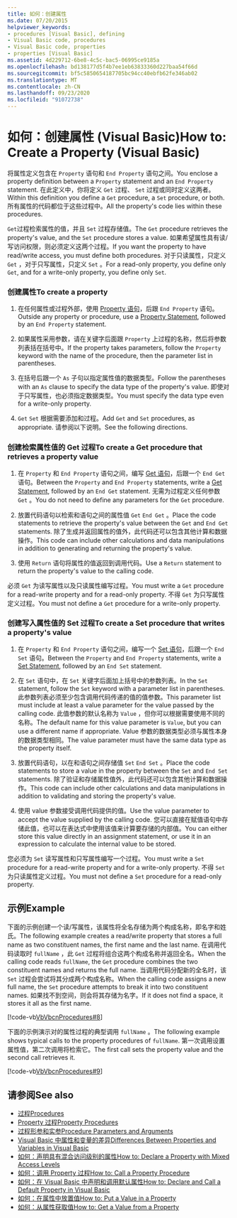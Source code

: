 ```yaml
---
title: 如何：创建属性
ms.date: 07/20/2015
helpviewer_keywords:
- procedures [Visual Basic], defining
- Visual Basic code, procedures
- Visual Basic code, properties
- properties [Visual Basic]
ms.assetid: 4d229712-6be8-4c5c-bac5-06995ce9185a
ms.openlocfilehash: bd138177d5f4b7ee1eb63833360d227baa54f66d
ms.sourcegitcommit: bf5c5850654187705bc94cc40ebfb62fe346ab02
ms.translationtype: MT
ms.contentlocale: zh-CN
ms.lasthandoff: 09/23/2020
ms.locfileid: "91072738"
---
```

# <a name="how-to-create-a-property-visual-basic"></a><span data-ttu-id="a1051-102">如何：创建属性 (Visual Basic)</span><span class="sxs-lookup"><span data-stu-id="a1051-102">How to: Create a Property (Visual Basic)</span></span>

<span data-ttu-id="a1051-103">将属性定义包含在 `Property` 语句和 `End Property` 语句之间。</span><span class="sxs-lookup"><span data-stu-id="a1051-103">You enclose a property definition between a `Property` statement and an `End Property` statement.</span></span> <span data-ttu-id="a1051-104">在此定义中，你将定义 `Get` 过程、 `Set` 过程或同时定义这两者。</span><span class="sxs-lookup"><span data-stu-id="a1051-104">Within this definition you define a `Get` procedure, a `Set` procedure, or both.</span></span> <span data-ttu-id="a1051-105">所有属性的代码都位于这些过程中。</span><span class="sxs-lookup"><span data-stu-id="a1051-105">All the property's code lies within these procedures.</span></span>  
  
 <span data-ttu-id="a1051-106">`Get`过程检索属性的值，并且 `Set` 过程存储值。</span><span class="sxs-lookup"><span data-stu-id="a1051-106">The `Get` procedure retrieves the property's value, and the `Set` procedure stores a value.</span></span> <span data-ttu-id="a1051-107">如果希望属性具有读/写访问权限，则必须定义这两个过程。</span><span class="sxs-lookup"><span data-stu-id="a1051-107">If you want the property to have read/write access, you must define both procedures.</span></span> <span data-ttu-id="a1051-108">对于只读属性，只定义 `Get` ，对于只写属性，只定义 `Set` 。</span><span class="sxs-lookup"><span data-stu-id="a1051-108">For a read-only property, you define only `Get`, and for a write-only property, you define only `Set`.</span></span>  
  
### <a name="to-create-a-property"></a><span data-ttu-id="a1051-109">创建属性</span><span class="sxs-lookup"><span data-stu-id="a1051-109">To create a property</span></span>  
  
1. <span data-ttu-id="a1051-110">在任何属性或过程外部，使用 [Property 语句](../../../language-reference/statements/property-statement.md)，后跟 `End Property` 语句。</span><span class="sxs-lookup"><span data-stu-id="a1051-110">Outside any property or procedure, use a [Property Statement](../../../language-reference/statements/property-statement.md), followed by an `End Property` statement.</span></span>  
  
2. <span data-ttu-id="a1051-111">如果属性采用参数，请在关键字后面跟 `Property` 上过程的名称，然后将参数列表括在括号中。</span><span class="sxs-lookup"><span data-stu-id="a1051-111">If the property takes parameters, follow the `Property` keyword with the name of the procedure, then the parameter list in parentheses.</span></span>  
  
3. <span data-ttu-id="a1051-112">在括号后跟一个 `As` 子句以指定属性值的数据类型。</span><span class="sxs-lookup"><span data-stu-id="a1051-112">Follow the parentheses with an `As` clause to specify the data type of the property's value.</span></span> <span data-ttu-id="a1051-113">即使对于只写属性，也必须指定数据类型。</span><span class="sxs-lookup"><span data-stu-id="a1051-113">You must specify the data type even for a write-only property.</span></span>  
  
4. <span data-ttu-id="a1051-114">`Get` `Set` 根据需要添加和过程。</span><span class="sxs-lookup"><span data-stu-id="a1051-114">Add `Get` and `Set` procedures, as appropriate.</span></span> <span data-ttu-id="a1051-115">请参阅以下说明。</span><span class="sxs-lookup"><span data-stu-id="a1051-115">See the following directions.</span></span>  
  
### <a name="to-create-a-get-procedure-that-retrieves-a-property-value"></a><span data-ttu-id="a1051-116">创建检索属性值的 Get 过程</span><span class="sxs-lookup"><span data-stu-id="a1051-116">To create a Get procedure that retrieves a property value</span></span>  
  
1. <span data-ttu-id="a1051-117">在 `Property` 和 `End Property` 语句之间，编写 [Get 语句](../../../language-reference/statements/get-statement.md)，后跟一个 `End Get` 语句。</span><span class="sxs-lookup"><span data-stu-id="a1051-117">Between the `Property` and `End Property` statements, write a [Get Statement](../../../language-reference/statements/get-statement.md), followed by an `End Get` statement.</span></span> <span data-ttu-id="a1051-118">无需为过程定义任何参数 `Get` 。</span><span class="sxs-lookup"><span data-stu-id="a1051-118">You do not need to define any parameters for the `Get` procedure.</span></span>  
  
2. <span data-ttu-id="a1051-119">放置代码语句以检索和语句之间的属性值 `Get` `End Get` 。</span><span class="sxs-lookup"><span data-stu-id="a1051-119">Place the code statements to retrieve the property's value between the `Get` and `End Get` statements.</span></span> <span data-ttu-id="a1051-120">除了生成并返回属性的值外，此代码还可以包含其他计算和数据操作。</span><span class="sxs-lookup"><span data-stu-id="a1051-120">This code can include other calculations and data manipulations in addition to generating and returning the property's value.</span></span>  
  
3. <span data-ttu-id="a1051-121">使用 `Return` 语句将属性的值返回到调用代码。</span><span class="sxs-lookup"><span data-stu-id="a1051-121">Use a `Return` statement to return the property's value to the calling code.</span></span>  
  
 <span data-ttu-id="a1051-122">必须 `Get` 为读写属性以及只读属性编写过程。</span><span class="sxs-lookup"><span data-stu-id="a1051-122">You must write a `Get` procedure for a read-write property and for a read-only property.</span></span> <span data-ttu-id="a1051-123">不得 `Get` 为只写属性定义过程。</span><span class="sxs-lookup"><span data-stu-id="a1051-123">You must not define a `Get` procedure for a write-only property.</span></span>  
  
### <a name="to-create-a-set-procedure-that-writes-a-propertys-value"></a><span data-ttu-id="a1051-124">创建写入属性值的 Set 过程</span><span class="sxs-lookup"><span data-stu-id="a1051-124">To create a Set procedure that writes a property's value</span></span>  
  
1. <span data-ttu-id="a1051-125">在 `Property` 和 `End Property` 语句之间，编写一个 [Set 语句](../../../language-reference/statements/set-statement.md)，后跟一个 `End Set` 语句。</span><span class="sxs-lookup"><span data-stu-id="a1051-125">Between the `Property` and `End Property` statements, write a [Set Statement](../../../language-reference/statements/set-statement.md), followed by an `End Set` statement.</span></span>  
  
2. <span data-ttu-id="a1051-126">在 `Set` 语句中，在 `Set` 关键字后面加上括号中的参数列表。</span><span class="sxs-lookup"><span data-stu-id="a1051-126">In the `Set` statement, follow the `Set` keyword with a parameter list in parentheses.</span></span> <span data-ttu-id="a1051-127">此参数列表必须至少包含调用代码传递的值的值参数。</span><span class="sxs-lookup"><span data-stu-id="a1051-127">This parameter list must include at least a value parameter for the value passed by the calling code.</span></span> <span data-ttu-id="a1051-128">此值参数的默认名称为 `Value` ，但你可以根据需要使用不同的名称。</span><span class="sxs-lookup"><span data-stu-id="a1051-128">The default name for this value parameter is `Value`, but you can use a different name if appropriate.</span></span> <span data-ttu-id="a1051-129">Value 参数的数据类型必须与属性本身的数据类型相同。</span><span class="sxs-lookup"><span data-stu-id="a1051-129">The value parameter must have the same data type as the property itself.</span></span>  
  
3. <span data-ttu-id="a1051-130">放置代码语句，以在和语句之间存储值 `Set` `End Set` 。</span><span class="sxs-lookup"><span data-stu-id="a1051-130">Place the code statements to store a value in the property between the `Set` and `End Set` statements.</span></span> <span data-ttu-id="a1051-131">除了验证和存储属性值外，此代码还可以包含其他计算和数据操作。</span><span class="sxs-lookup"><span data-stu-id="a1051-131">This code can include other calculations and data manipulations in addition to validating and storing the property's value.</span></span>  
  
4. <span data-ttu-id="a1051-132">使用 value 参数接受调用代码提供的值。</span><span class="sxs-lookup"><span data-stu-id="a1051-132">Use the value parameter to accept the value supplied by the calling code.</span></span> <span data-ttu-id="a1051-133">您可以直接在赋值语句中存储此值，也可以在表达式中使用该值来计算要存储的内部值。</span><span class="sxs-lookup"><span data-stu-id="a1051-133">You can either store this value directly in an assignment statement, or use it in an expression to calculate the internal value to be stored.</span></span>  
  
 <span data-ttu-id="a1051-134">您必须为 `Set` 读写属性和只写属性编写一个过程。</span><span class="sxs-lookup"><span data-stu-id="a1051-134">You must write a `Set` procedure for a read-write property and for a write-only property.</span></span> <span data-ttu-id="a1051-135">不得 `Set` 为只读属性定义过程。</span><span class="sxs-lookup"><span data-stu-id="a1051-135">You must not define a `Set` procedure for a read-only property.</span></span>  
  
## <a name="example"></a><span data-ttu-id="a1051-136">示例</span><span class="sxs-lookup"><span data-stu-id="a1051-136">Example</span></span>  

 <span data-ttu-id="a1051-137">下面的示例创建一个读/写属性，该属性将全名存储为两个构成名称，即名字和姓氏。</span><span class="sxs-lookup"><span data-stu-id="a1051-137">The following example creates a read/write property that stores a full name as two constituent names, the first name and the last name.</span></span> <span data-ttu-id="a1051-138">在调用代码读取时 `fullName` ，此 `Get` 过程将组合这两个构成名称并返回全名。</span><span class="sxs-lookup"><span data-stu-id="a1051-138">When the calling code reads `fullName`, the `Get` procedure combines the two constituent names and returns the full name.</span></span> <span data-ttu-id="a1051-139">当调用代码分配新的全名时，该 `Set` 过程会尝试将其分成两个构成名称。</span><span class="sxs-lookup"><span data-stu-id="a1051-139">When the calling code assigns a new full name, the `Set` procedure attempts to break it into two constituent names.</span></span> <span data-ttu-id="a1051-140">如果找不到空间，则会将其存储为名字。</span><span class="sxs-lookup"><span data-stu-id="a1051-140">If it does not find a space, it stores it all as the first name.</span></span>  
  
 [!code-vb[VbVbcnProcedures#8](~/samples/snippets/visualbasic/VS_Snippets_VBCSharp/VbVbcnProcedures/VB/Class1.vb#8)]  
  
 <span data-ttu-id="a1051-141">下面的示例演示对的属性过程的典型调用 `fullName` 。</span><span class="sxs-lookup"><span data-stu-id="a1051-141">The following example shows typical calls to the property procedures of `fullName`.</span></span> <span data-ttu-id="a1051-142">第一次调用设置属性值，第二次调用将检索它。</span><span class="sxs-lookup"><span data-stu-id="a1051-142">The first call sets the property value and the second call retrieves it.</span></span>  
  
 [!code-vb[VbVbcnProcedures#9](~/samples/snippets/visualbasic/VS_Snippets_VBCSharp/VbVbcnProcedures/VB/Class1.vb#9)]  
  
## <a name="see-also"></a><span data-ttu-id="a1051-143">请参阅</span><span class="sxs-lookup"><span data-stu-id="a1051-143">See also</span></span>

- [<span data-ttu-id="a1051-144">过程</span><span class="sxs-lookup"><span data-stu-id="a1051-144">Procedures</span></span>](./index.md)
- [<span data-ttu-id="a1051-145">Property 过程</span><span class="sxs-lookup"><span data-stu-id="a1051-145">Property Procedures</span></span>](./property-procedures.md)
- [<span data-ttu-id="a1051-146">过程形参和实参</span><span class="sxs-lookup"><span data-stu-id="a1051-146">Procedure Parameters and Arguments</span></span>](./procedure-parameters-and-arguments.md)
- [<span data-ttu-id="a1051-147">Visual Basic 中属性和变量的差异</span><span class="sxs-lookup"><span data-stu-id="a1051-147">Differences Between Properties and Variables in Visual Basic</span></span>](./differences-between-properties-and-variables.md)
- [<span data-ttu-id="a1051-148">如何：声明具有混合访问级别的属性</span><span class="sxs-lookup"><span data-stu-id="a1051-148">How to: Declare a Property with Mixed Access Levels</span></span>](./how-to-declare-a-property-with-mixed-access-levels.md)
- [<span data-ttu-id="a1051-149">如何：调用 Property 过程</span><span class="sxs-lookup"><span data-stu-id="a1051-149">How to: Call a Property Procedure</span></span>](./how-to-call-a-property-procedure.md)
- [<span data-ttu-id="a1051-150">如何：在 Visual Basic 中声明和调用默认属性</span><span class="sxs-lookup"><span data-stu-id="a1051-150">How to: Declare and Call a Default Property in Visual Basic</span></span>](./how-to-declare-and-call-a-default-property.md)
- [<span data-ttu-id="a1051-151">如何：在属性中放置值</span><span class="sxs-lookup"><span data-stu-id="a1051-151">How to: Put a Value in a Property</span></span>](./how-to-put-a-value-in-a-property.md)
- [<span data-ttu-id="a1051-152">如何：从属性获取值</span><span class="sxs-lookup"><span data-stu-id="a1051-152">How to: Get a Value from a Property</span></span>](./how-to-get-a-value-from-a-property.md)
